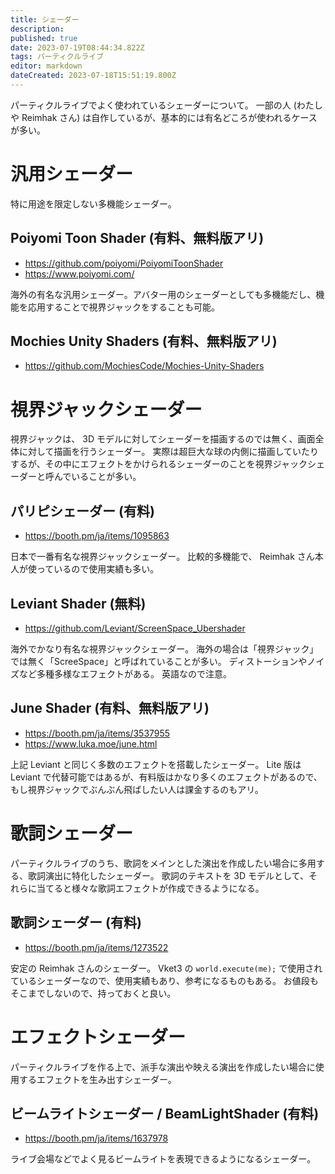```yaml
---
title: シェーダー
description: 
published: true
date: 2023-07-19T08:44:34.822Z
tags: パーティクルライブ
editor: markdown
dateCreated: 2023-07-18T15:51:19.800Z
---
```


パーティクルライブでよく使われているシェーダーについて。
一部の人 (わたしや Reimhak さん) は自作しているが、基本的には有名どころが使われるケースが多い。


# 汎用シェーダー

特に用途を限定しない多機能シェーダー。

## Poiyomi Toon Shader (有料、無料版アリ)

* https://github.com/poiyomi/PoiyomiToonShader
* https://www.poiyomi.com/

海外の有名な汎用シェーダー。アバター用のシェーダーとしても多機能だし、機能を応用することで視界ジャックをすることも可能。


## Mochies Unity Shaders (有料、無料版アリ)

* https://github.com/MochiesCode/Mochies-Unity-Shaders


# 視界ジャックシェーダー

視界ジャックは、 3D モデルに対してシェーダーを描画するのでは無く、画面全体に対して描画を行うシェーダー。
実際は超巨大な球の内側に描画していたりするが、その中にエフェクトをかけられるシェーダーのことを視界ジャックシェーダーと呼んでいることが多い。

## パリピシェーダー (有料)

* https://booth.pm/ja/items/1095863

日本で一番有名な視界ジャックシェーダー。
比較的多機能で、 Reimhak さん本人が使っているので使用実績も多い。


## Leviant Shader (無料)

* https://github.com/Leviant/ScreenSpace_Ubershader

海外でかなり有名な視界ジャックシェーダー。
海外の場合は「視界ジャック」では無く「ScreeSpace」と呼ばれていることが多い。
ディストーションやノイズなど多種多様なエフェクトがある。
英語なので注意。


## June Shader (有料、無料版アリ)

* https://booth.pm/ja/items/3537955
* https://www.luka.moe/june.html

上記 Leviant と同じく多数のエフェクトを搭載したシェーダー。 Lite 版は Leviant で代替可能ではあるが、有料版はかなり多くのエフェクトがあるので、もし視界ジャックでぶんぶん飛ばしたい人は課金するのもアリ。

# 歌詞シェーダー

パーティクルライブのうち、歌詞をメインとした演出を作成したい場合に多用する、歌詞演出に特化したシェーダー。
歌詞のテキストを 3D モデルとして、それらに当てると様々な歌詞エフェクトが作成できるようになる。


## 歌詞シェーダー (有料)

* https://booth.pm/ja/items/1273522

安定の Reimhak さんのシェーダー。
Vket3 の `world.execute(me);` で使用されているシェーダーなので、使用実績もあり、参考になるものもある。
お値段もそこまでしないので、持っておくと良い。


# エフェクトシェーダー

パーティクルライブを作る上で、派手な演出や映える演出を作成したい場合に使用するエフェクトを生み出すシェーダー。


## ビームライトシェーダー / BeamLightShader (有料)

* https://booth.pm/ja/items/1637978

ライブ会場などでよく見るビームライトを表現できるようになるシェーダー。